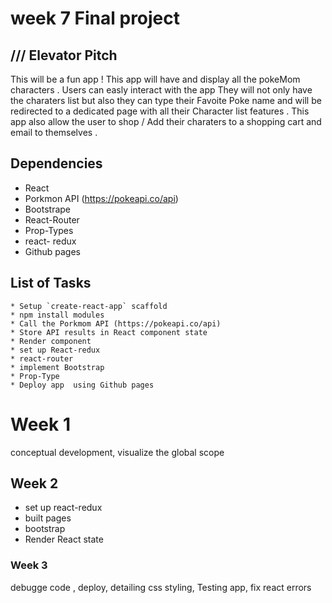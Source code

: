 # week 7 Final project 

## /// Elevator Pitch
This will be a fun app ! This app will have and display all the pokeMom characters . Users can easly interact with the app They will not only have the charaters list but also they can type their Favoite Poke name and will be redirected to a dedicated page with all their Character list features . This app also allow the user to shop / Add their charaters to a shopping cart and email to themselves .
## Dependencies 
- React
- Porkmon API (https://pokeapi.co/api)
- Bootstrape
- React-Router
- Prop-Types
- react- redux
- Github pages
 ## List of Tasks
    * Setup `create-react-app` scaffold
    * npm install modules
    * Call the Porkmom API (https://pokeapi.co/api)
    * Store API results in React component state
    * Render component
    * set up React-redux
    * react-router
    * implement Bootstrap
    * Prop-Type
    * Deploy app  using Github pages


# Week 1 
conceptual development, visualize the global scope
## Week 2
- set up react-redux
- built pages
- bootstrap
- Render React state 

### Week 3
debugge code , deploy, detailing css styling, Testing app, fix react errors
